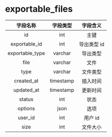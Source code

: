 # exportable_files

| 字段名称 | 字段类型 | 字段含义 |
| :-----: | :-----: | :-----: 
| id | int | 主键 |
| exportable_id | int | 导出类型 id |
| exportable_type | varchar | 导出类型 |
| file | varchar | 文件 |
| type | varchar | 文件类型 |
| created_at | timestamp | 插入时间 |
| updated_at | timestamp | 更新时间 |
| status | int | 状态 |
| options | json | 选项 |
| user_id | int | 用户 id |
| size | int | 文件大小 |

